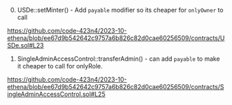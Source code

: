 0. USDe::setMinter() - Add `payable` modifier so its cheaper for `onlyOwner` to call

https://github.com/code-423n4/2023-10-ethena/blob/ee67d9b542642c9757a6b826c82d0cae60256509/contracts/USDe.sol#L23

1. SingleAdminAccessControl::transferAdmin() - can add `payable` to make it cheaper to call for onlyRole.

https://github.com/code-423n4/2023-10-ethena/blob/ee67d9b542642c9757a6b826c82d0cae60256509/contracts/SingleAdminAccessControl.sol#L25

